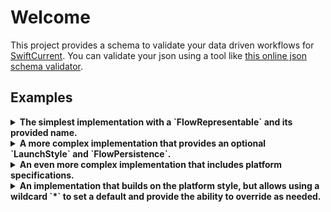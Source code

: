 # Welcome

This project provides a schema to validate your data driven workflows for [SwiftCurrent](https://github.com/wwt/SwiftCurrent). You can validate your json using a tool like [this online json schema validator](https://www.jsonschemavalidator.net).

## Examples

<details>
    <summary><b>The simplest implementation with a `FlowRepresentable` and its provided name.</b></summary>

```json
{
  "schemaVersion": "v0.0.1",
  "sequence": [
    {
      "flowRepresentableName": "FR1"
    }
  ]
}
```
</details>

<details>
    <summary><b>A more complex implementation that provides an optional `LaunchStyle` and `FlowPersistence`.</b></summary>

```json
{
  "schemaVersion": "v0.0.1",
  "sequence": [
    {
      "flowRepresentableName": "FR2",
      "launchStyle": "modal",
      "flowPersistence": "removedAfterProceeding"
    }
  ]
}
```
</details>

<details>
    <summary><b>An even more complex implementation that includes platform specifications.</b></summary>

```json
{
  "schemaVersion": "v0.0.1",
  "sequence": [
    {
      "flowRepresentableName": {
        "watchOS": "FR3",
        "macOS": "FR3",
        "iOS": "FR3",
        "iPadOS": "FR3",
        "tvOS": "FR3",
        "android": "FRA3"
      },
      "launchStyle": {
        "watchOS": "modal",
        "macOS": "modal",
        "iOS": "modal",
        "iPadOS": "popover",
        "tvOS": "modal",
        "android": "widget"
      },
      "flowPersistence": {
        "watchOS": "removedAfterProceeding",
        "macOS": "removedAfterProceeding",
        "iOS": "removedAfterProceeding",
        "iPadOS": "removedAfterProceeding",
        "tvOS": "removedAfterProceeding",
        "android": "somethingElse"
      }
    }
  ]
}
```
</details>

<details>
    <summary><b>An implementation that builds on the platform style, but allows using a wildcard `*` to set a default and provide the ability to override as needed.</b></summary>

```json
{
  "schemaVersion": "v0.0.1",
  "sequence": [
    {
      "flowRepresentableName": {
        "*": "FR3",
        "android": "FRA3"
      },
      "launchStyle": {
        "*": "modal",
        "iPadOS": "popover",
        "android": "widget"
      },
      "flowPersistence": {
        "*": "removedAfterProceeding",
        "android": "somethingElse"
      }
    }
  ]
}
```
</details>
